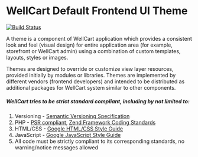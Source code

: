 WellCart Default Frontend UI Theme
==================================

[![Build Status](https://travis-ci.org/wellcart/theme-frontend-ui.svg)](https://travis-ci.org/wellcart/theme-frontend-ui)

A theme is a component of WellCart application which provides a consistent look and feel (visual design) for entire application area (for example, storefront or WellCart admin) using a combination of custom templates, layouts, styles or images.

Themes are designed to override or customize view layer resources, provided initially by modules or libraries. Themes are implemented by different vendors (frontend developers) and intended to be distributed as additional packages for WellCart system similar to other components.

##### WellCart tries to be strict standard compliant, including by not limited to:

1. Versioning - [Semantic Versioning Specification](http://semver.org)
2. PHP - [PSR compliant](https://github.com/php-fig/fig-standards), [Zend Framework Coding Standards](http://framework.zend.com/manual/current/en/ref/coding.standard.html)
3. HTML/CSS - [Google HTML/CSS Style Guide](https://google.github.io/styleguide/htmlcssguide.xml)
4. JavaScript - [Google JavaScript Style Guide](https://google.github.io/styleguide/javascriptguide.xml)
5. All code must be strictly compliant to its corresponding standards, no warning/notice messages allowed